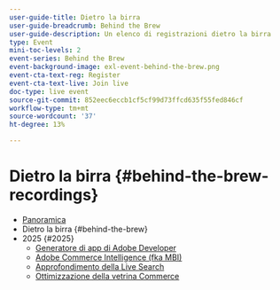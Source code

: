```yaml
---
user-guide-title: Dietro la birra
user-guide-breadcrumb: Behind the Brew
user-guide-description: Un elenco di registrazioni dietro la birra
type: Event
mini-toc-levels: 2
event-series: Behind the Brew
event-background-image: exl-event-behind-the-brew.png
event-cta-text-reg: Register
event-cta-text-live: Join live
doc-type: live event
source-git-commit: 852eec6eccb1cf5cf99d73ffcd635f55fed846cf
workflow-type: tm+mt
source-wordcount: '37'
ht-degree: 13%

---
```



# Dietro la birra {#behind-the-brew-recordings}

+ [Panoramica](overview.md)
+ Dietro la birra {#behind-the-brew}
+ 2025 {#2025}
   + [Generatore di app di Adobe Developer](2025/app-builder.md)
   + [Adobe Commerce Intelligence (fka MBI)](2025/commerce-intelligence.md)
   + [Approfondimento della Live Search](2025/deep-dive-live-search.md)
   + [Ottimizzazione della vetrina Commerce](2025/commerce-storefront.md)

